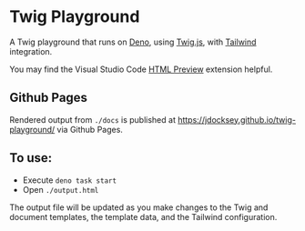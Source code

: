 # Twig Playground

A Twig playground that runs on [Deno](https://deno.land/), using [Twig.js](https://github.com/twigjs/twig.js/), with
[Tailwind](https://tailwindcss.com/) integration.

You may find the Visual Studio Code
[HTML Preview](https://marketplace.visualstudio.com/items?itemName=george-alisson.html-preview-vscode) extension
helpful.

## Github Pages

Rendered output from `./docs` is published at https://jdocksey.github.io/twig-playground/ via Github Pages.

## To use:

- Execute `deno task start`
- Open `./output.html`

The output file will be updated as you make changes to the Twig and document templates, the template data, and the
Tailwind configuration.
